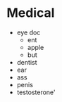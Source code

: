 # Medical

 - eye doc
	 - ent
	 - apple
	 - but
 - dentist
 - ear
 - ass
 - penis
 - testosterone'

